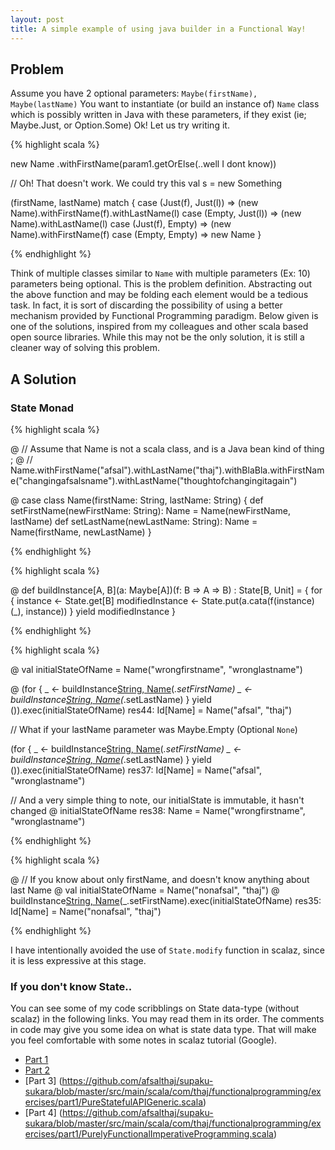 ```yaml
---
layout: post
title: A simple example of using java builder in a Functional Way!
---
```


## Problem

Assume you have 2 optional parameters: `Maybe(firstName), Maybe(lastName)`
You want to instantiate (or build an instance of) `Name` class which is possibly written in Java with these parameters, if they exist (ie; Maybe.Just, or Option.Some)
Ok! Let us try writing it.

{% highlight scala %}

  new Name
   .withFirstName(param1.getOrElse(..well I dont know))
   
   
  // Oh! That doesn't work. We could try this 
   val s = new Something
   
   (firstName, lastName) match {
     case (Just(f), Just(l)) => (new Name).withFirstName(f).withLastName(l)
     case (Empty, Just(l)) => (new Name).withLastName(l)
     case (Just(f), Empty) => (new Name).withFirstName(f)
     case (Empty, Empty) => new Name
   }
 
{% endhighlight %}

Think of multiple classes similar to `Name` with multiple parameters (Ex: 10) parameters being optional. This is the problem definition.
Abstracting out the above function and may be folding each element would be a tedious task. In fact, it is sort
of discarding the possibility of using a better mechanism provided by Functional Programming paradigm. Below given is one of the solutions, inspired from my colleagues and other scala based open source libraries. While this may not be the only solution, it is still a cleaner way of solving this problem.
 
## A Solution

### State Monad 

{% highlight scala %}

@   // Assume that Name is not a scala class, and is a Java bean kind of thing ; 
@   // Name.withFirstName("afsal").withLastName("thaj").withBlaBla.withFirstName("changingafsalsname").withLastName("thoughtofchangingitagain")
 
@   case class Name(firstName: String, lastName: String) {
      def setFirstName(newFirstName: String): Name = Name(newFirstName, lastName)
      def setLastName(newLastName: String): Name = Name(firstName, newLastName)
    } 

{% endhighlight %}


{% highlight scala %}

@   def buildInstance[A, B](a: Maybe[A])(f: B => A => B) : State[B, Unit] = {
      for {
        instance <- State.get[B]
        modifiedInstance <- State.put(a.cata(f(instance)(_), instance))
      } yield modifiedInstance
    } 
    
    
{% endhighlight %}
    

{% highlight scala %}    

@   val initialStateOfName = Name("wrongfirstname", "wronglastname") 

@   (for {
      _ <- buildInstance[String, Name]("afsal".just)(_.setFirstName)
      _ <- buildInstance[String, Name]("thaj".just)(_.setLastName)
    } yield ()).exec(initialStateOfName) 
res44: Id[Name] = Name("afsal", "thaj")

// What if your lastName parameter was Maybe.Empty (Optional `None`)

 (for {
      _ <- buildInstance[String, Name]("afsal".just)(_.setFirstName)
      _ <- buildInstance[String, Name](Maybe.Empty[String])(_.setLastName)
    } yield ()).exec(initialStateOfName) 
res37: Id[Name] = Name("afsal", "wronglastname")


// And a very simple thing to note, our initialState is immutable, it hasn't changed
@ initialStateOfName 
res38: Name = Name("wrongfirstname", "wronglastname")

{% endhighlight %}


{% highlight scala %}
  
@   // If you know about only firstName, and doesn't know anything about last Name
@   val initialStateOfName = Name("nonafsal", "thaj") 
@   buildInstance[String, Name]("afsal".just)(_.setFirstName).exec(initialStateOfName) 
res35: Id[Name] = Name("nonafsal", "thaj")

{% endhighlight %}

I have intentionally avoided the use of `State.modify` function in scalaz, since it is less
expressive at this stage. 

### If you don't know State..

You can see some of my code scribblings on State data-type (without scalaz) in the following links. 
You may read them in its order. The comments in code may give you some idea on what is state data type. 
That will make you feel comfortable with some notes in scalaz tutorial (Google).
* [Part 1](https://github.com/afsalthaj/supaku-sukara/blob/master/src/main/scala/com/thaj/functionalprogramming/exercises/part1/PureStatefulAPI.scala)
* [Part 2](https://github.com/afsalthaj/supaku-sukara/blob/master/src/main/scala/com/thaj/functionalprogramming/exercises/part1/PureStatefulAPIAdvanced.scala)
* [Part 3] (https://github.com/afsalthaj/supaku-sukara/blob/master/src/main/scala/com/thaj/functionalprogramming/exercises/part1/PureStatefulAPIGeneric.scala)
* [Part 4] (https://github.com/afsalthaj/supaku-sukara/blob/master/src/main/scala/com/thaj/functionalprogramming/exercises/part1/PurelyFunctionalImperativeProgramming.scala)
